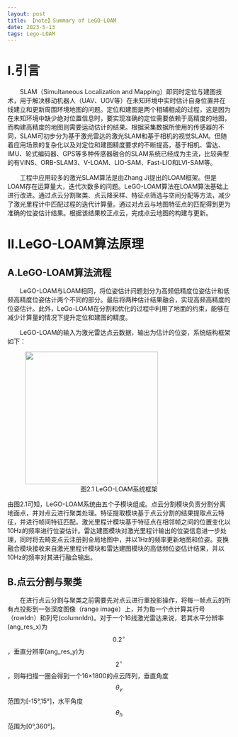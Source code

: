```yaml
---
layout: post
title: 【note】Summary of LeGO-LOAM
date: 2023-5-13
tags: Lego-LOAM
---
```


# I.引言

&emsp;&emsp;SLAM（Simultaneous Localization and Mapping）即同时定位与建图技术，用于解决移动机器人（UAV、UGV等）在未知环境中实时估计自身位置并在线建立和更新周围环境地图的问题。定位和建图是两个相辅相成的过程，这是因为在未知环境中缺少绝对位置信息时，要实现准确的定位需要依赖于高精度的地图，而构建高精度的地图则需要运动估计的结果。根据采集数据所使用的传感器的不同，SLAM可初步分为基于激光雷达的激光SLAM和基于相机的视觉SLAM。但随着应用场景的复杂化以及对定位和建图精度要求的不断提高，基于相机、雷达、IMU、轮式编码器、GPS等多种传感器融合的SLAM系统已经成为主流，比较典型的有VINS、ORB-SLAM3、V-LOAM、LIO-SAM、Fast-LIO和LVI-SAM等。

&emsp;&emsp;工程中应用较多的激光SLAM算法是由Zhang Ji提出的LOAM框架。但是LOAM存在运算量大，迭代次数多的问题。LeGO-LOAM算法在LOAM算法基础上进行改进。通过点云分割聚类、点云降采样、特征点筛选与空间分配等方法，减少了激光里程计中匹配过程的迭代计算量。通过对点云与地图特征点的匹配得到更为准确的位姿估计结果。根据该结果校正点云，完成点云地图的构建与更新。

# II.LeGO-LOAM算法原理

## A.LeGO-LOAM算法流程
&emsp;&emsp;LeGO-LOAM与LOAM相同，将位姿估计问题划分为高频低精度位姿估计和低频高精度位姿估计两个不同的部分。最后将两种估计结果融合，实现高频高精度的位姿估计。此外，LeGo-LOAM在分割和优化的过程中利用了地面的约束，能够在减少计算量的情况下提升定位和建图的精度。

&emsp;&emsp;LeGO-LOAM的输入为激光雷达点云数据，输出为估计的位姿，系统结构框架如下：
<figure>
    <img src="https://effun.xyz/images/LeGO-LOAM/算法框架.png" width=300px>
    <center>
    <figcaption>图2.1 LeGO-LOAM系统框架</figcaption>
    </center>
</figure>
由图2.1可知，LeGO-LOAM系统由五个子模块组成。点云分割模块负责分割分离地面点，并对点云进行聚类处理。特征提取模块基于点云分割的结果提取点云特征，并进行帧间特征匹配。激光里程计模块基于特征点在相邻帧之间的位置变化以10Hz的频率进行位姿估计。雷达建图模块对激光里程计输出的位姿信息进一步处理，同时将去畸变点云注册到全局地图中，并以1Hz的频率更新地图和位姿。变换融合模块接收来自激光里程计模块和雷达建图模块的高低频位姿估计结果，并以10Hz的频率对其进行融合输出。

## B.点云分割与聚类

&emsp;&emsp;在进行点云分割与聚类之前需要先对点云进行重投影操作，将每一帧点云的所有点投影到一张深度图像（range image）上，并为每一个点计算其行号（rowIdn）和列号(columnIdn)。对于一个16线激光雷达来说，若其水平分辨率(ang_res_x)为$$0.2^\circ$$，垂直分辨率(ang_res_y)为$$2^\circ$$，则每扫描一圈会得到一个16×1800的点云阵列，垂直角度$$θ_v$$范围为[-15°,15°]，水平角度$$θ_h$$范围为[0°,360°]。

